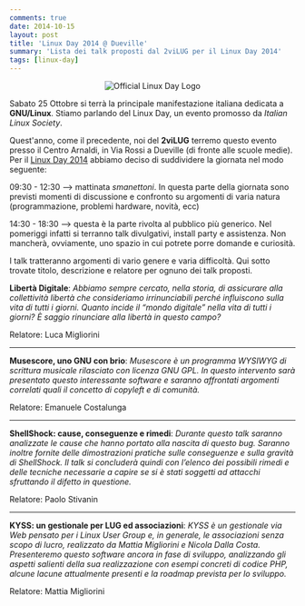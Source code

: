 ```yaml
---
comments: true
date: 2014-10-15
layout: post
title: 'Linux Day 2014 @ Dueville'
summary: 'Lista dei talk proposti dal 2viLUG per il Linux Day 2014'
tags: [linux-day]
---
```


<p align="center">
    <img align="center" src="{{ site.baseurl }}/images/2014/10/LD.png" alt="Official Linux Day Logo" />
</p>

Sabato 25 Ottobre si terrà la principale manifestazione italiana dedicata a **GNU/Linux**. Stiamo parlando del Linux Day, un evento promosso da _Italian Linux Society_.

Quest'anno, come il precedente, noi del **2viLUG** terremo questo evento presso il Centro Arnaldi, in Via Rossi a Dueville (di fronte alle scuole medie).
Per il [Linux Day 2014](http://dueville.linux.it/linux-day-2014/) abbiamo deciso di suddividere la giornata nel modo seguente:

09:30 - 12:30 --> mattinata _smanettoni_. In questa parte della giornata sono previsti momenti di discussione e confronto su argomenti di varia natura (programmazione, problemi hardware, novità, ecc)

14:30 - 18:30 --> questa è la parte rivolta al pubblico più generico. Nel pomeriggi infatti si terranno talk divulgativi, install party e assistenza. Non mancherà, ovviamente, uno spazio in cui potrete porre domande e curiosità.

I talk tratteranno argomenti di vario genere e varia difficoltà. Qui sotto trovate titolo, descrizione e relatore per ognuno dei talk proposti.

**Libertà Digitale**: _Abbiamo sempre cercato, nella storia, di assicurare alla collettività libertà che consideriamo irrinunciabili perché influiscono sulla vita di tutti i giorni. Quanto incide il “mondo digitale” nella vita di tutti i giorni? È saggio rinunciare alla libertà in questo campo?_

Relatore: Luca Migliorini

---------

**Musescore, uno GNU con brio**: _Musescore è un programma WYSIWYG di scrittura musicale rilasciato con licenza GNU GPL. In questo intervento sarà presentato questo interessante software e saranno affrontati argomenti correlati quali il concetto di copyleft e di comunità._

Relatore: Emanuele Costalunga

---------

**ShellShock: cause, conseguenze e rimedi**: _Durante questo talk saranno analizzate le cause che hanno portato alla nascita di questo bug. Saranno inoltre fornite delle dimostrazioni pratiche sulle conseguenze e sulla gravità di ShellShock. Il talk si concluderà quindi con l’elenco dei possibili rimedi e delle tecniche necessarie a capire se si è stati soggetti ad attacchi sfruttando il difetto in questione._

Relatore: Paolo Stivanin

---------

**KYSS: un gestionale per LUG ed associazioni**: _KYSS è un gestionale via Web pensato per i Linux User Group e, in generale, le associazioni senza scopo di lucro, realizzato da Mattia Migliorini e Nicola Dalla Costa. Presenteremo questo software ancora in fase di sviluppo, analizzando gli aspetti salienti della sua realizzazione con esempi concreti di codice PHP, alcune lacune attualmente presenti e la roadmap prevista per lo sviluppo._

Relatore: Mattia Migliorini

